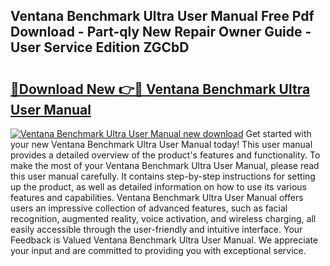 ## Ventana Benchmark Ultra User Manual Free Pdf Download - Part-qly New Repair Owner Guide - User Service Edition ZGCbD

# <h2><a href="http://bc20151.oget.top/?id=Ventana+Benchmark+Ultra+User+Manual">🔗Download New 👉🔴 Ventana Benchmark Ultra User Manual</a></h2>

[![Ventana Benchmark Ultra User Manual new download](https://i.imgur.com/5g1atiW.png)](http://bc20151.oget.top/?id=Ventana+Benchmark+Ultra+User+Manual)
Get started with your new Ventana Benchmark Ultra User Manual today! This user manual provides a detailed overview of the product's features and functionality. To make the most of your Ventana Benchmark Ultra User Manual, please read this user manual carefully. It contains step-by-step instructions for setting up the product, as well as detailed information on how to use its various features and capabilities. Ventana Benchmark Ultra User Manual offers users an impressive collection of advanced features, such as facial recognition, augmented reality, voice activation, and wireless charging, all easily accessible through the user-friendly and intuitive interface. Your Feedback is Valued Ventana Benchmark Ultra User Manual. We appreciate your input and are committed to providing you with exceptional service.
